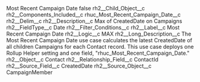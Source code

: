 <?xml version="1.0" encoding="UTF-8"?>
<CustomMetadata xmlns="http://soap.sforce.com/2006/04/metadata" xmlns:xsi="http://www.w3.org/2001/XMLSchema-instance" xmlns:xsd="http://www.w3.org/2001/XMLSchema">
    <label>Most Recent Campaign Date</label>
    <protected>false</protected>
    <values>
        <field>rh2__Child_Object__c</field>
        <value xsi:nil="true"/>
    </values>
    <values>
        <field>rh2__Components_Included__c</field>
        <value xsi:type="xsd:string">rhuc_Most_Recent_Campaign_Date__c</value>
    </values>
    <values>
        <field>rh2__Delim__c</field>
        <value xsi:nil="true"/>
    </values>
    <values>
        <field>rh2__Description__c</field>
        <value xsi:type="xsd:string">Max of CreatedDate on Campaigns</value>
    </values>
    <values>
        <field>rh2__FieldType__c</field>
        <value xsi:type="xsd:string">Date</value>
    </values>
    <values>
        <field>rh2__Filter_Conditions__c</field>
        <value xsi:nil="true"/>
    </values>
    <values>
        <field>rh2__Label__c</field>
        <value xsi:type="xsd:string">Most Recent Campaign Date</value>
    </values>
    <values>
        <field>rh2__Logic__c</field>
        <value xsi:type="xsd:string">MAX</value>
    </values>
    <values>
        <field>rh2__Long_Description__c</field>
        <value xsi:type="xsd:string">The Most Recent Campaign Date use case calculates the latest CreatedDate of all children Campaigns for each Contact record. This use case deploys one Rollup Helper setting and one field, &quot;rhuc_Most_Recent_Campaign_Date.&quot;</value>
    </values>
    <values>
        <field>rh2__Object__c</field>
        <value xsi:type="xsd:string">Contact</value>
    </values>
    <values>
        <field>rh2__Relationship_Field__c</field>
        <value xsi:type="xsd:string">ContactId</value>
    </values>
    <values>
        <field>rh2__Source_Field__c</field>
        <value xsi:type="xsd:string">CreatedDate</value>
    </values>
    <values>
        <field>rh2__Source_Object__c</field>
        <value xsi:type="xsd:string">CampaignMember</value>
    </values>
</CustomMetadata>
